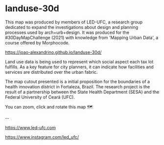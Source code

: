# landuse-30d
This map was produced by members of LED-UFC, a research group dedicated to expand the investigations about design and planning processes used by arch+urb+design. It was produced for the #30DayMapChallenge (2021) with knowledge from 'Mapping Urban Data', a course offered by Morphocode.

https://joao-alexandrino.github.io/landuse-30d/

Land use data is being used to represent which social aspect each tax lot fulfills. As a key feature for city planners, it can indicate how facilities and services are distributed over the urban fabric.

The map cutout presented is a initial proposition for the boundaries of a health innovation district in Fortaleza, Brazil. The research project is the result of a partnership between the State Health Department (SESA) and the Federal University of Ceará (UFC).

You can zoom, click and rotate this map 🗺️

--

https://www.led-ufc.com

https://www.instagram.com/led_ufc/
